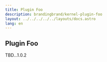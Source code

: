 ```yaml
---
title: Plugin Foo
description: brandingbrand/kernel-plugin-foo
layout: ../../../../../layouts/docs.astro
lang: en
---
```


## Plugin Foo

TBD...1.0.2
